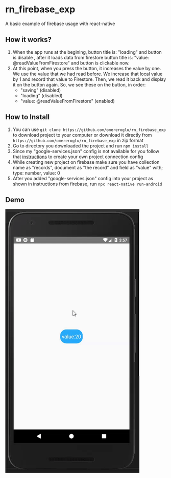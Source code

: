 # rn_firebase_exp
A basic example of firebase usage with react-native
## How it works?
1. When the app runs at the begining, button title is: "loading" and button is disable , after it loads data from firestore button title is: "value: @readValueFromFirestore" and
button is clickable now.
2. At this point, when you press the button, it increases the value by one. We use the value that we had read before. We increase that local value by 1 and record that value to Firestore.
Then, we read it back and display it on the button again. So, we see these on the button, in order:
    - "saving" (disabled)
    - "loading" (disabled)
    - "value: @readValueFromFirestore" (enabled)
## How to Install 
1. You can use `git clone https://github.com/omereroglu/rn_firebase_exp` to download project to your computer or download it directly 
from `https://github.com/omereroglu/rn_firebase_exp` in zip format
2. Go to  directory you downloaded the project and run `npm install`
3. Since my "google-services.json" config is not available for you follow that [instructions](https://rnfirebase.io/) to create your own project connection config
4. While creating new project on firebase make sure you have collection name as "records", document as "the record" and field as "value" with; type: number, value: 0
5. After you added "google-services.json" config into your project as shown in instructions from firebase, run `npx react-native run-android`
## Demo
![](demo/demo.gif)
